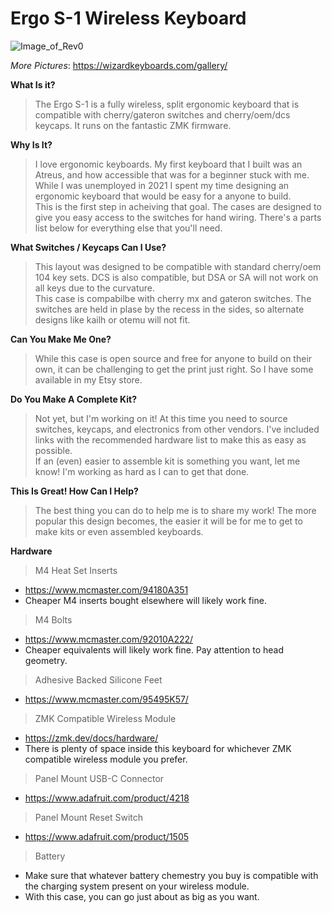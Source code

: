 # Ergo S-1 Wireless Keyboard

![Image_of_Rev0](https://github.com/wizarddata/Ergo-S-1/blob/main/Images/render.jpg)

_More Pictures_: https://wizardkeyboards.com/gallery/


**What Is it?**  
>The Ergo S-1 is a fully wireless, split ergonomic keyboard that is compatible with cherry/gateron switches and cherry/oem/dcs keycaps. It runs on the fantastic ZMK firmware.

**Why Is It?**  
>I love ergonomic keyboards. My first keyboard that I built was an Atreus, and how accessible that was for a beginner stuck with me. While I was unemployed in 2021 I spent my time designing an ergonomic keyboard that would be easy for a anyone to build.  
This is the first step in acheiving that goal. The cases are designed to give you easy access to the switches for hand wiring. There's a parts list below for everything else that you'll need.

**What Switches / Keycaps Can I Use?**  
>This layout was designed to be compatible with standard cherry/oem 104 key sets. DCS is also compatible, but DSA or SA will not work on all keys due to the curvature.  
This case is compabilbe with cherry mx and gateron switches. The switches are held in plase by the recess in the sides, so alternate designs like kailh or otemu will not fit.

**Can You Make Me One?**  
>While this case is open source and free for anyone to build on their own, it can be challenging to get the print just right. So I have some available in my Etsy store.

**Do You Make A Complete Kit?**  
>Not yet, but I'm working on it! At this time you need to source switches, keycaps, and electronics from other vendors. I've included links with the recommended hardware list to make this as easy as possible.  
If an (even) easier to assemble kit is something you want, let me know! I'm working as hard as I can to get that done.

**This Is Great! How Can I Help?**  
>The best thing you can do to help me is to share my work! The more popular this design becomes, the easier it will be for me to get to make kits or even assembled keyboards.

**Hardware**  
>M4 Heat Set Inserts
 - https://www.mcmaster.com/94180A351
 - Cheaper M4 inserts bought elsewhere will likely work fine.
 
>M4 Bolts
 - https://www.mcmaster.com/92010A222/
 - Cheaper equivalents will likely work fine. Pay attention to head geometry.
 
>Adhesive Backed Silicone Feet
 - https://www.mcmaster.com/95495K57/
 
>ZMK Compatible Wireless Module
 - https://zmk.dev/docs/hardware/
 - There is plenty of space inside this keyboard for whichever ZMK compatible wireless module you prefer.
 
>Panel Mount USB-C Connector
 - https://www.adafruit.com/product/4218
 
>Panel Mount Reset Switch
 - https://www.adafruit.com/product/1505
 
>Battery
 - Make sure that whatever battery chemestry you buy is compatible with the charging system present on your wireless module.
 - With this case, you can go just about as big as you want.
